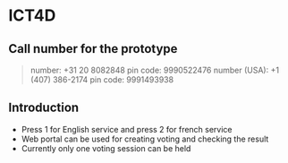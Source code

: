 # ICT4D

## Call number for the prototype

> number: +31 20 8082848 pin code: 9990522476
> number (USA): +1 (407) 386-2174  pin code: 9991493938

## Introduction 

* Press 1 for English service and press 2 for french service
* Web portal can be used for creating voting and checking the result
* Currently only one voting session can be held
